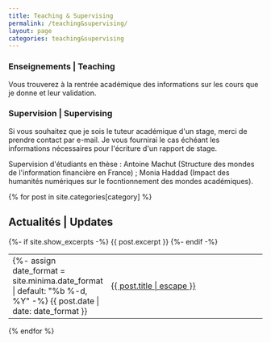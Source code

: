 ```yaml
---
title: Teaching & Supervising
permalink: /teaching&supervising/
layout: page
categories: teaching&supervising
---
```


<h3>Enseignements | Teaching</h3>

Vous trouverez à la rentrée académique des informations sur les cours que je donne et leur validation.

<h3>Supervision | Supervising</h3>

Si vous souhaitez que je sois le tuteur académique d'un stage, merci de prendre contact par e-mail. Je vous fournirai le cas échéant les informations nécessaires pour l'écriture d'un rapport de stage.

Supervision d'étudiants en thèse : Antoine Machut (Structure des mondes de l'information financière en France) ; Monia Haddad (Impact des humanités numériques sur le focntionnement des mondes académiques).


{% for post in site.categories[category] %}
<h2>Actualités | Updates</h2>
  <table style="width:100%;border:none;">
    <tr>
      <td style="width:15%;border:none;">
      {%- assign date_format = site.minima.date_format | default: "%b %-d, %Y" -%}
      <span>{{ post.date | date: date_format }}</span>
      </td>
      <td style="border:none;">
        <a href="{{ post.url | relative_url }}">
          {{ post.title | escape }}
        </a>
      </td>
      {%- if site.show_excerpts -%}
        {{ post.excerpt }}
      {%- endif -%}
    </tr>
  </table>
{% endfor %}
